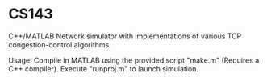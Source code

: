 # CS143

C++/MATLAB Network simulator with implementations of various TCP congestion-control algorithms

Usage: Compile in MATLAB using the provided script "make.m" (Requires a C++ compiler). Execute "runproj.m" to launch simulation. 
